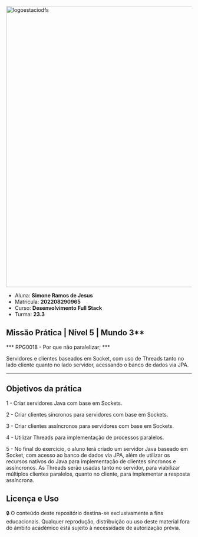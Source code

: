 <img width="762" alt="logoestaciodfs" src="https://user-images.githubusercontent.com/104142117/204535322-571ae0a5-b475-4441-83b2-06ba02d9930d.png">

- Aluna: **Simone Ramos de Jesus**
- Matricula: **202208290965**
- Curso: **Desenvolvimento Full Stack**
- Turma: **23.3**



## Missão Prática | Nível 5   | Mundo 3**


 *** RPG0018 - Por que não paralelizar; ***

Servidores e clientes baseados em Socket, com uso de Threads tanto no lado cliente quanto no lado servidor, acessando o banco de dados via JPA.


---

## Objetivos da prática


1 - Criar servidores Java com base em Sockets.

2 - Criar clientes síncronos para servidores com base em Sockets.

3 - Criar clientes assíncronos para servidores com base em Sockets.

4 - Utilizar Threads para implementação de processos paralelos.

5 - No final do exercício, o aluno terá criado um servidor Java baseado em Socket, com acesso ao banco de dados via JPA, além de utilizar os recursos nativos do Java para implementação de clientes síncronos e assíncronos. As Threads serão usadas tanto no servidor, para viabilizar múltiplos clientes paralelos, quanto no cliente, para implementar a resposta assíncrona.


## Licença e Uso

 🔒 O conteúdo deste repositório destina-se exclusivamente a fins educacionais. Qualquer reprodução, distribuição ou uso deste material fora do âmbito acadêmico está sujeito à necessidade de autorização prévia.
